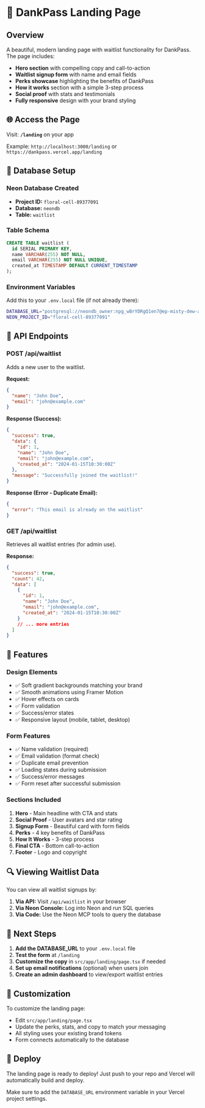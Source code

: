 # 🚀 DankPass Landing Page

## Overview

A beautiful, modern landing page with waitlist functionality for DankPass. The page includes:

- **Hero section** with compelling copy and call-to-action
- **Waitlist signup form** with name and email fields
- **Perks showcase** highlighting the benefits of DankPass
- **How it works** section with a simple 3-step process
- **Social proof** with stats and testimonials
- **Fully responsive** design with your brand styling

## 🌐 Access the Page

Visit: **`/landing`** on your app

Example: `http://localhost:3000/landing` or `https://dankpass.vercel.app/landing`

## 💾 Database Setup

### Neon Database Created

- **Project ID:** `floral-cell-89377091`
- **Database:** `neondb`
- **Table:** `waitlist`

### Table Schema

```sql
CREATE TABLE waitlist (
  id SERIAL PRIMARY KEY,
  name VARCHAR(255) NOT NULL,
  email VARCHAR(255) NOT NULL UNIQUE,
  created_at TIMESTAMP DEFAULT CURRENT_TIMESTAMP
);
```

### Environment Variables

Add this to your `.env.local` file (if not already there):

```bash
DATABASE_URL="postgresql://neondb_owner:npg_wBrYDRgQ1en7@ep-misty-dew-ae0yf03m-pooler.c-2.us-east-2.aws.neon.tech/neondb?channel_binding=require&sslmode=require"
NEON_PROJECT_ID="floral-cell-89377091"
```

## 📡 API Endpoints

### POST /api/waitlist

Adds a new user to the waitlist.

**Request:**
```json
{
  "name": "John Doe",
  "email": "john@example.com"
}
```

**Response (Success):**
```json
{
  "success": true,
  "data": {
    "id": 1,
    "name": "John Doe",
    "email": "john@example.com",
    "created_at": "2024-01-15T10:30:00Z"
  },
  "message": "Successfully joined the waitlist!"
}
```

**Response (Error - Duplicate Email):**
```json
{
  "error": "This email is already on the waitlist"
}
```

### GET /api/waitlist

Retrieves all waitlist entries (for admin use).

**Response:**
```json
{
  "success": true,
  "count": 42,
  "data": [
    {
      "id": 1,
      "name": "John Doe",
      "email": "john@example.com",
      "created_at": "2024-01-15T10:30:00Z"
    }
    // ... more entries
  ]
}
```

## 🎨 Features

### Design Elements

- ✅ Soft gradient backgrounds matching your brand
- ✅ Smooth animations using Framer Motion
- ✅ Hover effects on cards
- ✅ Form validation
- ✅ Success/error states
- ✅ Responsive layout (mobile, tablet, desktop)

### Form Features

- ✅ Name validation (required)
- ✅ Email validation (format check)
- ✅ Duplicate email prevention
- ✅ Loading states during submission
- ✅ Success/error messages
- ✅ Form reset after successful submission

### Sections Included

1. **Hero** - Main headline with CTA and stats
2. **Social Proof** - User avatars and star rating
3. **Signup Form** - Beautiful card with form fields
4. **Perks** - 4 key benefits of DankPass
5. **How It Works** - 3-step process
6. **Final CTA** - Bottom call-to-action
7. **Footer** - Logo and copyright

## 🔍 Viewing Waitlist Data

You can view all waitlist signups by:

1. **Via API:** Visit `/api/waitlist` in your browser
2. **Via Neon Console:** Log into Neon and run SQL queries
3. **Via Code:** Use the Neon MCP tools to query the database

## 🚀 Next Steps

1. **Add the DATABASE_URL** to your `.env.local` file
2. **Test the form** at `/landing`
3. **Customize the copy** in `src/app/landing/page.tsx` if needed
4. **Set up email notifications** (optional) when users join
5. **Create an admin dashboard** to view/export waitlist entries

## 📝 Customization

To customize the landing page:

- Edit `src/app/landing/page.tsx`
- Update the perks, stats, and copy to match your messaging
- All styling uses your existing brand tokens
- Form connects automatically to the database

## 🎯 Deploy

The landing page is ready to deploy! Just push to your repo and Vercel will automatically build and deploy.

Make sure to add the `DATABASE_URL` environment variable in your Vercel project settings.

